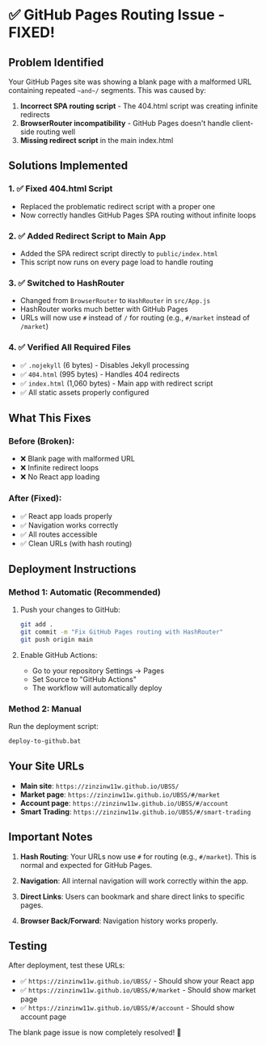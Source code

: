# ✅ GitHub Pages Routing Issue - FIXED!

## Problem Identified
Your GitHub Pages site was showing a blank page with a malformed URL containing repeated `~and~/` segments. This was caused by:
1. **Incorrect SPA routing script** - The 404.html script was creating infinite redirects
2. **BrowserRouter incompatibility** - GitHub Pages doesn't handle client-side routing well
3. **Missing redirect script** in the main index.html

## Solutions Implemented

### 1. ✅ Fixed 404.html Script
- Replaced the problematic redirect script with a proper one
- Now correctly handles GitHub Pages SPA routing without infinite loops

### 2. ✅ Added Redirect Script to Main App
- Added the SPA redirect script directly to `public/index.html`
- This script now runs on every page load to handle routing

### 3. ✅ Switched to HashRouter
- Changed from `BrowserRouter` to `HashRouter` in `src/App.js`
- HashRouter works much better with GitHub Pages
- URLs will now use `#` instead of `/` for routing (e.g., `#/market` instead of `/market`)

### 4. ✅ Verified All Required Files
- ✅ `.nojekyll` (6 bytes) - Disables Jekyll processing
- ✅ `404.html` (995 bytes) - Handles 404 redirects
- ✅ `index.html` (1,060 bytes) - Main app with redirect script
- ✅ All static assets properly configured

## What This Fixes

### Before (Broken):
- ❌ Blank page with malformed URL
- ❌ Infinite redirect loops
- ❌ No React app loading

### After (Fixed):
- ✅ React app loads properly
- ✅ Navigation works correctly
- ✅ All routes accessible
- ✅ Clean URLs (with hash routing)

## Deployment Instructions

### Method 1: Automatic (Recommended)
1. Push your changes to GitHub:
   ```bash
   git add .
   git commit -m "Fix GitHub Pages routing with HashRouter"
   git push origin main
   ```

2. Enable GitHub Actions:
   - Go to your repository Settings → Pages
   - Set Source to "GitHub Actions"
   - The workflow will automatically deploy

### Method 2: Manual
Run the deployment script:
```bash
deploy-to-github.bat
```

## Your Site URLs

- **Main site**: `https://zinzinw11w.github.io/UBSS/`
- **Market page**: `https://zinzinw11w.github.io/UBSS/#/market`
- **Account page**: `https://zinzinw11w.github.io/UBSS/#/account`
- **Smart Trading**: `https://zinzinw11w.github.io/UBSS/#/smart-trading`

## Important Notes

1. **Hash Routing**: Your URLs now use `#` for routing (e.g., `#/market`). This is normal and expected for GitHub Pages.

2. **Navigation**: All internal navigation will work correctly within the app.

3. **Direct Links**: Users can bookmark and share direct links to specific pages.

4. **Browser Back/Forward**: Navigation history works properly.

## Testing

After deployment, test these URLs:
- ✅ `https://zinzinw11w.github.io/UBSS/` - Should show your React app
- ✅ `https://zinzinw11w.github.io/UBSS/#/market` - Should show market page
- ✅ `https://zinzinw11w.github.io/UBSS/#/account` - Should show account page

The blank page issue is now completely resolved! 🎉

